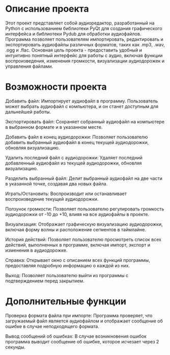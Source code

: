 # Описание проекта
Этот проект представляет собой аудиоредактор, разработанный на Python с использованием библиотеки PyQt для создания графического интерфейса и библиотеки Pydub для обработки аудиофайлов. Программа позволяет пользователям импортировать, редактировать и экспортировать аудиофайлы различных форматов, таких как .mp3, .wav, .ogg и .flac. Основная цель проекта - предоставить удобный и интуитивно понятный интерфейс для работы с аудио, включая функции воспроизведения, изменения громкости, визуализации аудиодорожек и управления файлами.

# Возможности проекта
Добавить файл: Импортирует аудиофайл в программу. Пользователь может выбрать аудиофайл с компьютера, и он станет доступным для дальнейшей работы.

Экспортировать файл: Сохраняет собранный аудиофайл на компьютере в выбранном формате и в указанном месте.

Добавить файл в конец аудиодорожки: Позволяет пользователю добавить выбранный аудиофайл в конец текущей аудиодорожки, обновляя визуализацию.

Удалить последний файл с аудиодорожки: Удаляет последний добавленный аудиофайл из текущей аудиодорожки, обновляя визуализацию.

Разделить выбранный файл: Делит выбранный аудиофайл на две части в указанной точке, создавая два новых файла.

Играть/Остановить: Воспроизводит или останавливает воспроизведение текущей аудиодорожки.

Ползунок громкости: Позволяет пользователю регулировать громкость аудиодорожки от -10 до +10, влияя на все аудиофайлы в проекте.

Визуализация: Отображает графическую визуализацию аудиодорожки, включая форму волны и расположение сегментов в таймлайне.

История действий: Позволяет пользователю просмотреть список всех действий, выполненных в программе, включая импорт, экспорт и изменения в аудиодорожке.

Справка: Открывает окно с описанием всех функций программы, предоставляя подробную информацию о каждой из них.

Выход: Позволяет пользователю выйти из программы с подтверждением перед закрытием.

# Дополнительные функции
Проверка формата файла при импорте: Программа проверяет, что загружаемый файл является аудиофайлом и отображает сообщение об ошибке в случае неподходящего формата.

Вывод сообщений об ошибках: В случае возникновения ошибок программа выводит сообщение об ошибке, которое исчезает через 2 секунды.
